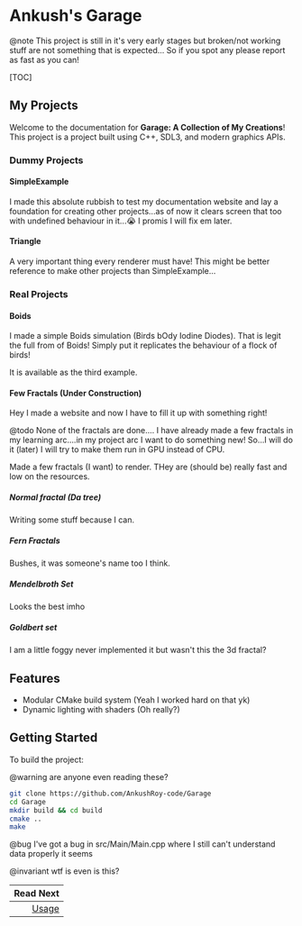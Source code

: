 # Ankush's Garage
@note This project is still in it's very early stages but broken/not working
stuff are not something that is expected... So if you spot any please report as
fast as you can!

[TOC]

## My Projects
Welcome to the documentation for **Garage: A Collection of My Creations**!  
This project is a project built using C++, SDL3, and modern graphics APIs.

### Dummy Projects

#### SimpleExample
I made this absolute rubbish to test my documentation website and lay a
foundation for creating other projects...as of now it clears screen that too
with undefined behaviour in it...😭 I promis I will fix em later.

#### Triangle
A very important thing every renderer must have! This might be better reference
to make other projects than SimpleExample...

### Real Projects
#### Boids
I made a simple Boids simulation (Birds bOdy Iodine Diodes). That is legit the
full from of Boids! Simply put it replicates the behaviour of a flock of birds!

It is available as the third example.

#### Few Fractals (Under Construction)
Hey I made a website and now I have to fill it up with something right!

@todo None of the fractals are done.... I have already made a few fractals in
my learning arc....in my project arc I want to do something new! So...I will do
it (later) I will try to make them run in GPU instead of CPU.

Made a few fractals (I want) to render. THey are (should be) really fast and low on the resources.

##### Normal fractal (Da tree)
Writing some stuff because I can.

##### Fern Fractals
Bushes, it was someone's name too I think.

##### Mendelbroth Set
Looks the best imho

##### Goldbert set
I am a little foggy never implemented it but wasn't this the 3d fractal?

## Features
- Modular CMake build system (Yeah I worked hard on that yk)
- Dynamic lighting with shaders (Oh really?)

## Getting Started

To build the project:

@warning are anyone even reading these?

```sh
git clone https://github.com/AnkushRoy-code/Garage
cd Garage
mkdir build && cd build
cmake ..
make
```

@bug I've got a bug in src/Main/Main.cpp where I still can't understand data
properly it seems

@invariant wtf is even is this?

<div class="section_buttons">

|                        Read Next |
|---------------------------------:|
| [Usage](usage.md) |

</div>
